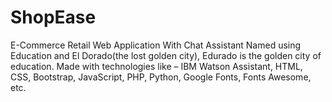 # ShopEase
E-Commerce Retail Web Application With Chat Assistant Named using Education and El Dorado(the lost golden city), Edurado is the golden city of education. Made with technologies like – IBM Watson Assistant, HTML, CSS, Bootstrap, JavaScript, PHP, Python, Google Fonts, Fonts Awesome, etc.
